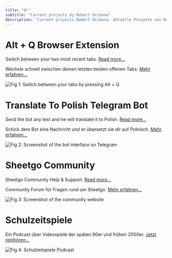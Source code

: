 ```yaml
---
title: "Or"
subtitle: "Current projects by Robert Orzanna"
description: "Current projects Robert Orzanna. Aktuelle Projekte von Robert Orzanna."
---
```


# Alt + Q Browser Extension
Switch between your two most recent tabs. [Read more...](https://github.com/orschiro/AltQ)

Wechsle schnell zwischen deinen letzten beiden offenen Tabs. [Mehr erfahren...](https://github.com/orschiro/AltQ)

![Fig 1: Switch between your tabs by pressing Alt + Q](https://i.imgur.com/drStPOw.png)

# Translate To Polish Telegram Bot
Send the bot any text and he will translate it to Polish. [Read more...](https://t.me/@TranslatePolishBot)

Schick dem Bot eine Nachricht und er übersetzt sie dir auf Polnisch. [Mehr erfahren...](https://t.me/@TranslatePolishBot)

![Fig 2: Screenshot of the bot interface on Telegram](https://imgur.com/Kj29C51.png)

# Sheetgo Community
Sheetgo Community Help & Support. [Read more...](https:/community.sheetgo.com)

Community Forum für Fragen rund um Sheetgo. [Mehr erfahren...](https://community.sheetgo.com)

![Fig 3: Screenshot of the community website](https://imgur.com/EuSKm0yl.png)

# Schulzeitspiele
Ein Podcast über Videospiele der späten 90er und frühen 2000er. [Jetzt reinhören...](https://schulzeitspiele.de)

![Fig 4: Schulzeitspiele Podcast](https://www.wisst-ihr-noch.de/wp-content/uploads/2021/05/b-die-schlechtesten-videospiele-aller-zeiten-scaled.jpg)